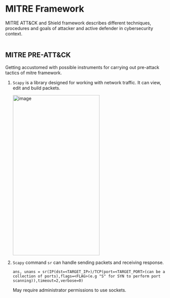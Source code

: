 # MITRE Framework
MITRE ATT&CK and Shield framework describes different techniques, procedures and goals of attacker and active defender in cybersecurity context.<br></br>
## MITRE PRE-ATT&CK
Getting accustomed with possible instruments for carrying out pre-attack tactics of mitre framework.
1. ```Scapy``` is a library designed for working with network traffic. It can view, edit and build packets.<p></p><img width="273" height="505" alt="image" src="https://github.com/user-attachments/assets/16b42fb7-3c6c-4144-990b-46c189450faa" /><p></p>
2. ```Scapy``` command ```sr``` can handle sending packets and receiving response.<p>```ans, unans = sr(IP(dst=<TARGET_IP>)/TCP(port=<TARGET_PORT>(can be a collection of ports),flags=<FLAG>(e.g "S" for SYN to perform port scanning)),timeout=2,verbose=0)```</p>May require administrator permissions to use sockets.
